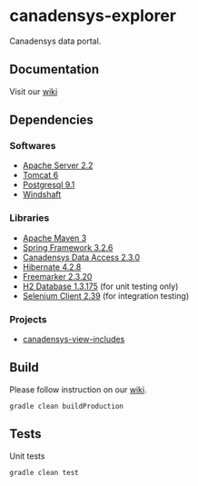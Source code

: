 canadensys-explorer
===================

Canadensys data portal.

Documentation
-------------
Visit our [wiki](https://github.com/Canadensys/canadensys-explorer/wiki)

Dependencies
------------
### Softwares
* [Apache Server 2.2](http://httpd.apache.org/)
* [Tomcat 6](http://tomcat.apache.org/)
* [Postgresql 9.1](http://www.postgresql.org/)
* [Windshaft](https://github.com/Vizzuality/Windshaft)

### Libraries
* [Apache Maven 3](http://maven.apache.org/)
* [Spring Framework 3.2.6](http://www.springsource.org/spring-framework)
* [Canadensys Data Access 2.3.0](https://github.com/Canadensys/canadensys-data-access)
* [Hibernate 4.2.8](http://www.hibernate.org/)
* [Freemarker 2.3.20](http://freemarker.sourceforge.net/)
* [H2 Database 1.3.175](http://www.h2database.com) (for unit testing only)
* [Selenium Client 2.39](http://docs.seleniumhq.org/download/) (for integration testing)

### Projects
* [canadensys-view-includes](https://github.com/Canadensys/canadensys-view-includes)

Build
-----
Please follow instruction on our [wiki](https://github.com/Canadensys/canadensys-explorer/wiki).
```
gradle clean buildProduction
```

Tests
-----
Unit tests

```
gradle clean test
```
